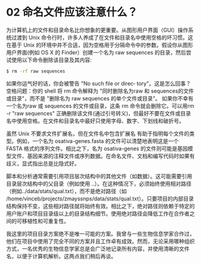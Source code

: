 # 02 命名文件应该注意什么？

为计算机上的文件和目录命名比你想象的更重要。从图形用户界面（GUI）操作系统过渡到 Unix 命令行时，许多人养成了在文件和目录名中使用空格的坏习惯。这在基于 Unix 的环境中并不合适，因为空格用于分隔命令中的参数。假设你从图形用户界面(例如 OS X 的 Finder）创建一个名为 raw sequences 的目录，然后尝试使用以下命令删除该目录及其内容:

```bash
$ rm -rf raw sequences
```

如果你运气好的话，你会被警告 "No such file or direc‐ tory"。这是怎么回事？空格问题：你的 shell 将 rm 命令解释为 "同时删除名为raw 和 sequences的文件或目录"，而不是 "删除名为 raw sequences 的单个文件或目录"。 如果你不幸有一个名为raw 或 sequences 的文件或目录，这条 rm 命令就会删除它。可以用rm -r "raw sequences" 正确删除该文件(通过引号转义)，但最好不要在文件或目录名中使用空格。在文件和目录名中最好只使用字母、数字、下划线和破折号。

虽然 Unix 不要求文件扩展名，但在文件名中包含扩展名 有助于指明每个文件的类型。例如，一个名为 osativa-genes.fasta 的文件可以清楚地表明这是一个 FASTA 格式的序列文件。相比之下，名为 osativa-genes 的文件则可能是基因模型文件、基因来源的注释文件或序列数据。在命名文件、文档和编写代码时如果有歧义，显式指出总是比隐式好。

脚本和分析通常需要引用项目层次结构中的其他文件（如数据）。这可能需要引用目录层次结构中的父目录（例如使用 ..）。在这种情况下，必须始终使用相对路径（例如../data/stats/qual.txt），而不是绝对路径（如 /home/vinceb/projects/zmayssnps/data/stats/qual.txt）。只要项目的内部目录结构保持不变，这些相对路径就将始终有效。相比之下，绝对路径则依赖于特定的用户账户和项目目录级以上的目录结构细节。使用绝对路径会降低工作在合作者之间的可移植性和可重复性。

我这里的项目目录方案绝不是唯一可能的方案。我曾与一些生物信息学家合作过，他们在项目中使用了完全不同的方案并且工作卓有成效。然而，无论采用哪种组织方式，一名优秀的生物信息学家总是会广泛地记录所有内容，并使用清晰的文件名，以便于计算机解析。这两点我们稍后再谈。
